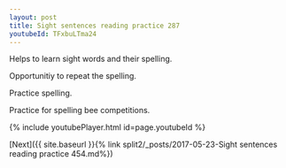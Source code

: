 ```yaml
---
layout: post
title: Sight sentences reading practice 287
youtubeId: TFxbuLTma24
---
```

 
 
Helps to learn sight words and their spelling.

Opportunitiy to repeat the spelling. 

Practice spelling. 
 
Practice for spelling bee competitions. 
 
{% include youtubePlayer.html id=page.youtubeId %}
 
 

[Next]({{ site.baseurl }}{% link  split2/_posts/2017-05-23-Sight sentences reading practice 454.md%})
 
